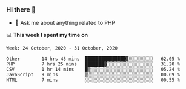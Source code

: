 ### Hi there 👋

<!--
**mustafaculban/mustafaculban** is a ✨ _special_ ✨ repository because its `README.md` (this file) appears on your GitHub profile.

Here are some ideas to get you started:

- 🌱 I’m currently learning ...
- 👯 I’m looking to collaborate on ...
- 🤔 I’m looking for help with ...
- 📫 How to reach me: ...
- 😄 Pronouns: ...
- ⚡ Fun fact: ...

-->
- 💬 Ask me about anything related to PHP


📊 **This week I spent my time on**
<!--START_SECTION:waka-->
```text
Week: 24 October, 2020 - 31 October, 2020

Other        14 hrs 45 mins  ███████████████▓░░░░░░░░░   62.05 % 
PHP          7 hrs 25 mins   ███████▓░░░░░░░░░░░░░░░░░   31.20 % 
CSV          1 hr 14 mins    █▒░░░░░░░░░░░░░░░░░░░░░░░   05.24 % 
JavaScript   9 mins          ▒░░░░░░░░░░░░░░░░░░░░░░░░   00.69 % 
HTML         7 mins          ░░░░░░░░░░░░░░░░░░░░░░░░░   00.55 % 
```
<!--END_SECTION:waka-->
